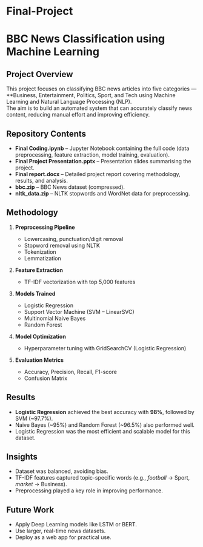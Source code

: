 # Final-Project
# BBC News Classification using Machine Learning

## Project Overview
This project focuses on classifying BBC news articles into five categories — **Business, Entertainment, Politics, Sport, and Tech using Machine Learning and Natural Language Processing (NLP).  
The aim is to build an automated system that can accurately classify news content, reducing manual effort and improving efficiency.

## Repository Contents
- **Final Coding.ipynb** – Jupyter Notebook containing the full code (data preprocessing, feature extraction, model training, evaluation).  
- **Final Project Presentation.pptx** – Presentation slides summarising the project.  
- **Final report.docx** – Detailed project report covering methodology, results, and analysis.  
- **bbc.zip** – BBC News dataset (compressed).  
- **nltk_data.zip** – NLTK stopwords and WordNet data for preprocessing.  

## Methodology
1. **Preprocessing Pipeline**  
   - Lowercasing, punctuation/digit removal  
   - Stopword removal using NLTK  
   - Tokenization  
   - Lemmatization  

2. **Feature Extraction**  
   - TF-IDF vectorization with top 5,000 features  

3. **Models Trained**  
   - Logistic Regression  
   - Support Vector Machine (SVM – LinearSVC)  
   - Multinomial Naive Bayes  
   - Random Forest  

4. **Model Optimization**  
   - Hyperparameter tuning with GridSearchCV (Logistic Regression)  

5. **Evaluation Metrics**  
   - Accuracy, Precision, Recall, F1-score  
   - Confusion Matrix  

## Results
- **Logistic Regression** achieved the best accuracy with **98%**, followed by SVM (~97.7%).  
- Naive Bayes (~95%) and Random Forest (~96.5%) also performed well.  
- Logistic Regression was the most efficient and scalable model for this dataset.  

## Insights
- Dataset was balanced, avoiding bias.  
- TF-IDF features captured topic-specific words (e.g., *football* → Sport, *market* → Business).  
- Preprocessing played a key role in improving performance.  

## Future Work
- Apply Deep Learning models like LSTM or BERT.  
- Use larger, real-time news datasets.  
- Deploy as a web app for practical use.  
